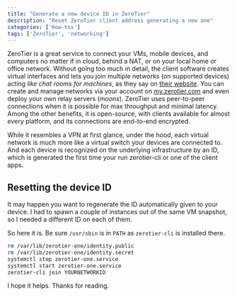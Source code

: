 ```yaml
---
title: "Generate a new device ID in ZeroTier"
description: "Reset ZeroTier client address generating a new one"
categories: ['How-tos']
tags: ['ZeroTier', 'networking']
---
```


ZeroTier is a great service to connect your VMs, mobile devices, and computers no matter if in cloud, behind a NAT, or on your local home or office network. Without going too much in detail, the client software creates virtual interfaces and lets you join multiple networks (on supported devices) acting *like chat rooms for machines*, as they say on [their website](https://www.zerotier.com/). You can create and manage networks via your account on [my.zerotier.com](https://my.zerotier.com/) and even deploy your own relay servers (*moons*). ZeroTier uses peer-to-peer connections when it is possible for max throughput and minimal latency. Among the other benefits, it is open-source, with clients available for almost every platform, and its connections are end-to-end encrypted.

While it resembles a VPN at first glance, under the hood, each virtual network is much more like a virtual switch your devices are connected to. And each device is recognized on the underlying infrastructure by an ID, which is generated the first time your run zerotier-cli or one of the client apps.

## Resetting the device ID

It may happen you want to regenerate the ID automatically given to your device. I had to spawn a couple of instances out of the same VM snapshot, so I needed a different ID on each of them.

So here it is. Be sure `/usr/sbin` is in `PATH` as `zerotier-cli` is installed there.

```bash
rm /var/lib/zerotier-one/identity.public
rm /var/lib/zerotier-one/identity.secret
systemctl stop zerotier-one.service
systemctl start zerotier-one.service
zerotier-cli join YOURNETWORKID
```

I hope it helps. Thanks for reading.
